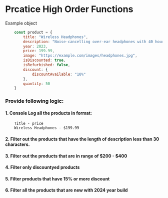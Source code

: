 # Prcatice High Order Functions

Example object 
```javascript
    const product = {
        title: "Wireless Headphones",
        description: "Noise-cancelling over-ear headphones with 40 hours of playtime.",
        year: 2023,
        price: 199.99,
        image: "https://example.com/images/headphones.jpg",
        isDiscounted: true,
        isRefurbished: false,
        discount: {
            discountAvailable: "10%"
        },
        quantity: 50
    }
```

### Provide following logic:

#### 1. Console Log all the products in format: 
        Title - price
        Wireless Headphones - $199.99

#### 2. Filter out the products that have the length of description less than 30 characters.

#### 3. Filter out the products that are in range of $200 - $400

#### 4. Filter only discountyed products

#### 5. Filter products that have 15% or more discount

#### 6. Filter all the products that are new with 2024 year build